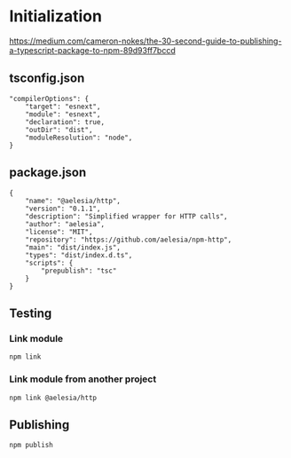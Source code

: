 # Initialization

https://medium.com/cameron-nokes/the-30-second-guide-to-publishing-a-typescript-package-to-npm-89d93ff7bccd

## tsconfig.json

    "compilerOptions": {
        "target": "esnext",
        "module": "esnext",
        "declaration": true,
        "outDir": "dist",
        "moduleResolution": "node",
    }

## package.json

    {
        "name": "@aelesia/http",
        "version": "0.1.1",
        "description": "Simplified wrapper for HTTP calls",
        "author": "aelesia",
        "license": "MIT",
        "repository": "https://github.com/aelesia/npm-http",
        "main": "dist/index.js",
        "types": "dist/index.d.ts",
        "scripts": {
            "prepublish": "tsc"
        }
    }

## Testing

### Link module
    npm link

### Link module from another project
    npm link @aelesia/http

## Publishing

    npm publish